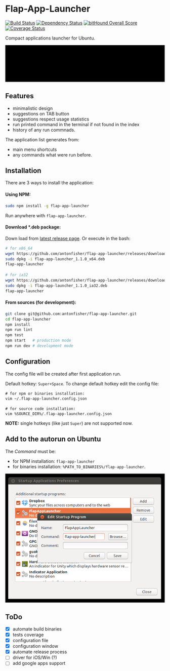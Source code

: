 # Flap-App-Launcher

[![Build Status](https://travis-ci.org/antonfisher/flap-app-launcher.svg?branch=master)](https://travis-ci.org/antonfisher/flap-app-launcher)
[![Dependency Status](https://dependencyci.com/github/antonfisher/flap-app-launcher/badge)](https://dependencyci.com/github/antonfisher/flap-app-launcher)
[![bitHound Overall Score](https://www.bithound.io/github/antonfisher/flap-app-launcher/badges/score.svg)](https://www.bithound.io/github/antonfisher/flap-app-launcher)
[![Coverage Status](https://coveralls.io/repos/github/antonfisher/flap-app-launcher/badge.svg?branch=master)](https://coveralls.io/github/antonfisher/flap-app-launcher?branch=master)

Compact applications launcher for Ubuntu.

![Main view](https://raw.githubusercontent.com/antonfisher/flap-app-launcher/docs/images/flap-app-launcher-demo-v1.gif)

## Features
- minimalistic design
- suggestions on TAB button
- suggestions respect usage statistics
- run printed command in the terminal if not found in the index
- history of any run commnads.

The application list generates from:
- main menu shortcuts
- any commands what were run before.

## Installation

There are 3 ways to install the application:

#### Using NPM:
```bash
sudo npm install -g flap-app-launcher
```
Run anywhere with `flap-app-launcher`.

#### Download *.deb package:
Down load from [latest release page](https://github.com/antonfisher/flap-app-launcher/releases/latest).
Or execute in the bash:
```bash
# for x86_64
wget https://github.com/antonfisher/flap-app-launcher/releases/download/v1.1.0/flap-app-launcher_1.1.0_x64.deb
sudo dpkg -i flap-app-launcher_1.1.0_x64.deb
flap-app-launcher

# for ia32
wget https://github.com/antonfisher/flap-app-launcher/releases/download/v1.1.0/flap-app-launcher_1.1.0_ai32.deb
sudo dpkg -i flap-app-launcher_1.1.0_ia32.deb
flap-app-launcher
```

#### From sources (for development):
```bash
git clone git@github.com:antonfisher/flap-app-launcher.git
cd flap-app-launcher
npm install
npm run lint
npm test
npm start   # production mode
npm run dev # development mode
```

## Configuration

The config file will be created after first application run.

Default hotkey: `Super+Space`.
To change default hotkey edit the config file:
```
# for npm or binaries installation:
vim ~/.flap-app-launcher.config.json

# for source code installation:
vim %SOURCE_DIR%/.flap-app-launcher.config.json
```
__NOTE:__ single hotkeys (like just `Super`) are not supported now.

## Add to the autorun on Ubuntu

The _Command_ must be:
- for NPM installation: `flap-app-launcher`
- for binaries installation: `%PATH_TO_BINARIES%/flap-app-launcher`.

![Main view](https://raw.githubusercontent.com/antonfisher/flap-app-launcher/docs/images/autorun-ubuntu-v2.png)

## ToDo
- [x] automate build binaries
- [x] tests coverage
- [x] configuration file
- [x] configuration window
- [x] automate release process
- [ ] driver for iOS/Win (?)
- [ ] add google apps support
